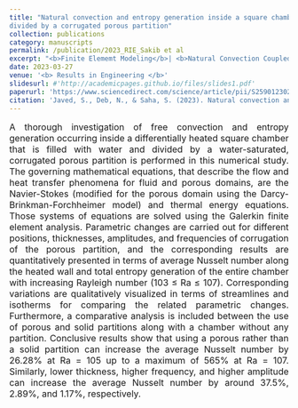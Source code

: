 ```yaml
---
title: "Natural convection and entropy generation inside a square chamber 
divided by a corrugated porous partition"
collection: publications
category: manuscripts
permalink: /publication/2023_RIE_Sakib et al
excerpt: "<b>Finite Elememt Modeling</b>| <b>Natural Convection Coupled with Porous Medium Flow</b>| <b>Entropy Generation</b>"
date: 2023-03-27
venue: '<b> Results in Engineering </b>'
slidesurl: #'http://academicpages.github.io/files/slides1.pdf'
paperurl: 'https://www.sciencedirect.com/science/article/pii/S2590123023001809'
citation: 'Javed, S., Deb, N., & Saha, S. (2023). Natural convection and entropy generation inside a square chamber divided by a corrugated porous partition. <i> Results in Engineering </i>, 18, 101053.'
---
```


<p style="text-align: justify; font-size: 16px">A thorough investigation of free convection and entropy generation occurring inside a differentially heated square chamber that is filled with water and divided by a water-saturated, corrugated porous partition is performed in this numerical study. The governing mathematical equations, that describe the flow and heat transfer phenomena for fluid and porous domains, are the Navier-Stokes (modified for the porous domain using the Darcy-Brinkman-Forchheimer model) and thermal energy equations. Those systems of equations are solved using the Galerkin finite element analysis. Parametric changes are carried out for different positions, thicknesses, amplitudes, and frequencies of corrugation of the porous partition, and the corresponding results are quantitatively presented in terms of average Nusselt number along the heated wall and total entropy generation of the entire chamber with increasing Rayleigh number (103 ≤ Ra ≤ 107). Corresponding variations are qualitatively visualized in terms of streamlines and isotherms for comparing the related parametric changes. Furthermore, a comparative analysis is included between the use of porous and solid partitions along with a chamber without any partition. Conclusive results show that using a porous rather than a solid partition can increase the average Nusselt number by 26.28% at Ra = 105 up to a maximum of 565% at Ra = 107. Similarly, lower thickness, higher frequency, and higher amplitude can increase the average Nusselt number by around 37.5%, 2.89%, and 1.17%, respectively.</p>